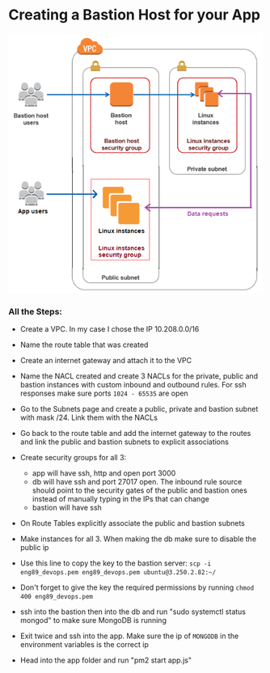 # Creating a Bastion Host for your App

![img](diagram.png)

### All the Steps:
- Create a VPC. In my case I chose the IP 10.208.0.0/16
- Name the route table that was created
- Create an internet gateway and attach it to the VPC
- Name the NACL created and create 3 NACLs for the private, public and bastion instances with custom inbound and outbound rules. For ssh responses make sure ports `1024 - 65535` are open
- Go to the Subnets page and create a public, private and bastion subnet with mask /24. Link them with the NACLs
- Go back to the route table and add the internet gateway to the routes and link the public and bastion subnets to explicit associations
- Create security groups for all 3:
   - app will have ssh, http and open port 3000
   - db will have ssh and port 27017 open. The inbound rule source should point to the security gates of the public and bastion ones instead of manually typing in the IPs that can change
   - bastion will have ssh
- On Route Tables explicitly associate the public and bastion subnets
- Make instances for all 3. When making the db make sure to disable the public ip

- Use this line to copy the key to the bastion server:
`scp -i eng89_devops.pem eng89_devops.pem ubuntu@3.250.2.82:~/`
- Don't forget to give the key the required permissions by running `chmod 400 eng89_devops.pem`

- ssh into the bastion then into the db and run "sudo systemctl status mongod" to make sure MongoDB is running
- Exit twice and ssh into the app. Make sure the ip of `MONGODB` in the environment variables is the correct ip
- Head into the app folder and run "pm2 start app.js"
